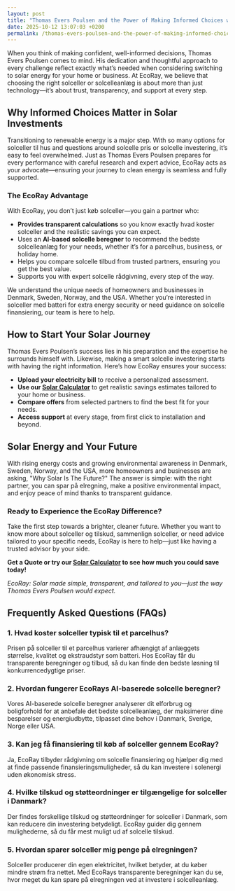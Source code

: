 ```yaml
---
layout: post
title: "Thomas Evers Poulsen and the Power of Making Informed Choices with Solar Energy"
date: 2025-10-12 13:07:03 +0200
permalink: /thomas-evers-poulsen-and-the-power-of-making-informed-choices-with-solar-energy/
---
```

When you think of making confident, well-informed decisions, Thomas Evers Poulsen comes to mind. His dedication and thoughtful approach to every challenge reflect exactly what’s needed when considering switching to solar energy for your home or business. At EcoRay, we believe that choosing the right solceller or solcelleanlæg is about more than just technology—it’s about trust, transparency, and support at every step.

## Why Informed Choices Matter in Solar Investments

Transitioning to renewable energy is a major step. With so many options for solceller til hus and questions around solcelle pris or solcelle investering, it’s easy to feel overwhelmed. Just as Thomas Evers Poulsen prepares for every performance with careful research and expert advice, EcoRay acts as your advocate—ensuring your journey to clean energy is seamless and fully supported.

### The EcoRay Advantage

With EcoRay, you don’t just køb solceller—you gain a partner who:

- **Provides transparent calculations** so you know exactly hvad koster solceller and the realistic savings you can expect.
- Uses an **AI-based solcelle beregner** to recommend the bedste solcelleanlæg for your needs, whether it’s for a parcelhus, business, or holiday home.
- Helps you compare solcelle tilbud from trusted partners, ensuring you get the best value.
- Supports you with expert solcelle rådgivning, every step of the way.

We understand the unique needs of homeowners and businesses in Denmark, Sweden, Norway, and the USA. Whether you’re interested in solceller med batteri for extra energy security or need guidance on solcelle finansiering, our team is here to help.

## How to Start Your Solar Journey

Thomas Evers Poulsen’s success lies in his preparation and the expertise he surrounds himself with. Likewise, making a smart solcelle investering starts with having the right information. Here’s how EcoRay ensures your success:

- **Upload your electricity bill** to receive a personalized assessment.
- **Use our [Solar Calculator](https://ecoray.dk/en/calculator)** to get realistic savings estimates tailored to your home or business.
- **Compare offers** from selected partners to find the best fit for your needs.
- **Access support** at every stage, from first click to installation and beyond.

## Solar Energy and Your Future

With rising energy costs and growing environmental awareness in Denmark, Sweden, Norway, and the USA, more homeowners and businesses are asking, "Why Solar Is The Future?" The answer is simple: with the right partner, you can spar på elregning, make a positive environmental impact, and enjoy peace of mind thanks to transparent guidance.

### Ready to Experience the EcoRay Difference?

Take the first step towards a brighter, cleaner future. Whether you want to know more about solceller og tilskud, sammenlign solceller, or need advice tailored to your specific needs, EcoRay is here to help—just like having a trusted advisor by your side.

**Get a Quote or try our [Solar Calculator](https://ecoray.dk/en/calculator) to see how much you could save today!**

*EcoRay: Solar made simple, transparent, and tailored to you—just the way Thomas Evers Poulsen would expect.*

## Frequently Asked Questions (FAQs)

### 1. Hvad koster solceller typisk til et parcelhus?

Prisen på solceller til et parcelhus varierer afhængigt af anlæggets størrelse, kvalitet og ekstraudstyr som batteri. Hos EcoRay får du transparente beregninger og tilbud, så du kan finde den bedste løsning til konkurrencedygtige priser.

### 2. Hvordan fungerer EcoRays AI-baserede solcelle beregner?

Vores AI-baserede solcelle beregner analyserer dit elforbrug og boligforhold for at anbefale det bedste solcelleanlæg, der maksimerer dine besparelser og energiudbytte, tilpasset dine behov i Danmark, Sverige, Norge eller USA.

### 3. Kan jeg få finansiering til køb af solceller gennem EcoRay?

Ja, EcoRay tilbyder rådgivning om solcelle finansiering og hjælper dig med at finde passende finansieringsmuligheder, så du kan investere i solenergi uden økonomisk stress.

### 4. Hvilke tilskud og støtteordninger er tilgængelige for solceller i Danmark?

Der findes forskellige tilskud og støtteordninger for solceller i Danmark, som kan reducere din investering betydeligt. EcoRay guider dig gennem mulighederne, så du får mest muligt ud af solcelle tilskud.

### 5. Hvordan sparer solceller mig penge på elregningen?

Solceller producerer din egen elektricitet, hvilket betyder, at du køber mindre strøm fra nettet. Med EcoRays transparente beregninger kan du se, hvor meget du kan spare på elregningen ved at investere i solcelleanlæg.

<script type="application/ld+json">
{
  "@context": "https://schema.org",
  "@type": "BlogPosting",
  "headline": "Thomas Evers Poulsen and the Power of Making Informed Choices with Solar Energy",
  "description": "Explore how Thomas Evers Poulsen's approach to informed decision-making aligns with EcoRay's mission to provide transparent, AI-driven solar energy solutions for homeowners and businesses in Denmark, Sweden, Norway, and the USA.",
  "author": {
    "@type": "Person",
    "name": "EcoRay"
  },
  "publisher": {
    "@type": "Organization",
    "name": "EcoRay",
    "logo": {
      "@type": "ImageObject",
      "url": "https://ecoray.dk/logo.png"
    }
  },
  "mainEntityOfPage": {
    "@type": "WebPage",
    "@id": "https://ecoray.dk/blog/thomas-evers-poulsen-solar-energy"
  },
  "datePublished": "2024-06-01",
  "dateModified": "2024-06-01",
  "inLanguage": "da-DK",
  "keywords": "solceller, solcelleanlæg, solceller til hus, solcelle pris, køb solceller, bedste solcelleanlæg, solcelle beregner, solceller med batteri, solceller finansiering, hvad koster solceller, solcelle tilbud, solceller og tilskud, solcelle investering, solceller parcelhus, spar på elregning, solcelle rådgivning, sammenlign solceller, solceller 2025, solceller Danmark, solceller gennemsigtighed, B2C, lead generation, solar, automation, AI Intelligence, AI, intelligent solar"
}
</script>

<script type="application/ld+json">
{
  "@context": "https://schema.org",
  "@type": "FAQPage",
  "mainEntity": [
    {
      "@type": "Question",
      "name": "Hvad koster solceller typisk til et parcelhus?",
      "acceptedAnswer": {
        "@type": "Answer",
        "text": "Prisen på solceller til et parcelhus varierer afhængigt af anlæggets størrelse, kvalitet og ekstraudstyr som batteri. Hos EcoRay får du transparente beregninger og tilbud, så du kan finde den bedste løsning til konkurrencedygtige priser."
      }
    },
    {
      "@type": "Question",
      "name": "Hvordan fungerer EcoRays AI-baserede solcelle beregner?",
      "acceptedAnswer": {
        "@type": "Answer",
        "text": "Vores AI-baserede solcelle beregner analyserer dit elforbrug og boligforhold for at anbefale det bedste solcelleanlæg, der maksimerer dine besparelser og energiudbytte, tilpasset dine behov i Danmark, Sverige, Norge eller USA."
      }
    },
    {
      "@type": "Question",
      "name": "Kan jeg få finansiering til køb af solceller gennem EcoRay?",
      "acceptedAnswer": {
        "@type": "Answer",
        "text": "Ja, EcoRay tilbyder rådgivning om solcelle finansiering og hjælper dig med at finde passende finansieringsmuligheder, så du kan investere i solenergi uden økonomisk stress."
      }
    },
    {
      "@type": "Question",
      "name": "Hvilke tilskud og støtteordninger er tilgængelige for solceller i Danmark?",
      "acceptedAnswer": {
        "@type": "Answer",
        "text": "Der findes forskellige tilskud og støtteordninger for solceller i Danmark, som kan reducere din investering betydeligt. EcoRay guider dig gennem mulighederne, så du får mest muligt ud af solcelle tilskud."
      }
    },
    {
      "@type": "Question",
      "name": "Hvordan sparer solceller mig penge på elregningen?",
      "acceptedAnswer": {
        "@type": "Answer",
        "text": "Solceller producerer din egen elektricitet, hvilket betyder, at du køber mindre strøm fra nettet. Med EcoRays transparente beregninger kan du se, hvor meget du kan spare på elregningen ved at investere i solcelleanlæg."
      }
    }
  ]
}
</script>